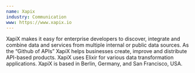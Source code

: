 ```yaml
---
name: Xapix
industry: Communication
www: https://www.xapix.io
---
```

XapiX makes it easy for enterprise developers to discover, integrate and combine data and services from multiple internal or public data sources. As the “Github of APIs” XapiX helps businesses create, improve and distribute API-based products. XapiX uses Elixir for various data transformation applications. XapiX is based in Berlin, Germany, and San Francisco, USA.
